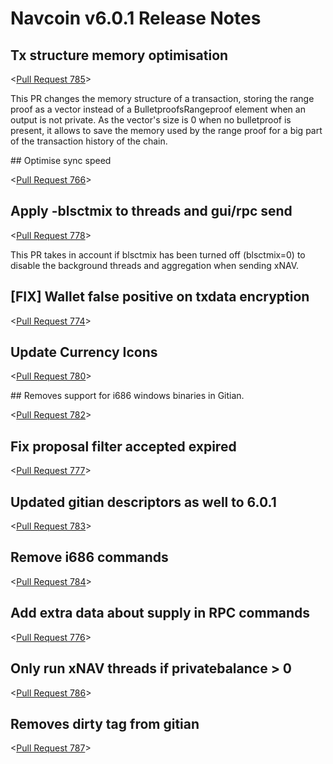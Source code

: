 # Navcoin v6.0.1 Release Notes

## Tx structure memory optimisation

<[Pull Request 785](https://github.com/navcoin/navcoin-core/pull/785)>

This PR changes the memory structure of a transaction, storing the range proof as a vector instead of a BulletproofsRangeproof element when an output is not private. As the vector's size is 0 when no bulletproof is present, it allows to save the memory used by the range proof for a big part of the transaction history of the chain.

## Optimise sync speed

<[Pull Request 766](https://github.com/navcoin/navcoin-core/pull/766)>

## Apply -blsctmix to threads and gui/rpc send 

<[Pull Request 778](https://github.com/navcoin/navcoin-core/pull/778)>

This PR takes in account if blsctmix has been turned off (blsctmix=0) to disable the background threads and aggregation when sending xNAV.

## [FIX] Wallet false positive on txdata encryption

<[Pull Request 774](https://github.com/navcoin/navcoin-core/pull/774)>

## Update Currency Icons

<[Pull Request 780](https://github.com/navcoin/navcoin-core/pull/780)>

## Removes support for i686 windows binaries in Gitian.

<[Pull Request 782](https://github.com/navcoin/navcoin-core/pull/782)>

## Fix proposal filter accepted expired 

<[Pull Request 777](https://github.com/navcoin/navcoin-core/pull/777)>

## Updated gitian descriptors as well to 6.0.1

<[Pull Request 783](https://github.com/navcoin/navcoin-core/pull/783)>

## Remove i686 commands

<[Pull Request 784](https://github.com/navcoin/navcoin-core/pull/784)>

## Add extra data about supply in RPC commands

<[Pull Request 776](https://github.com/navcoin/navcoin-core/pull/776)>

## Only run xNAV threads if privatebalance > 0

<[Pull Request 786](https://github.com/navcoin/navcoin-core/pull/786)>

## Removes dirty tag from gitian

<[Pull Request 787](https://github.com/navcoin/navcoin-core/pull/787)>



